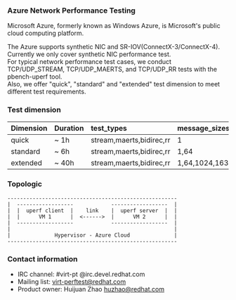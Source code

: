 ### Azure Network Performance Testing

Microsoft Azure, formerly known as Windows Azure, is Microsoft's public cloud computing platform.

The Azure supports synthetic NIC and SR-IOV(ConnectX-3/ConnectX-4). Currently we only cover synthetic NIC performance test.  
For typical network performance test cases, we conduct TCP/UDP_STREAM, TCP/UDP_MAERTS, and TCP/UDP_RR tests with the pbench-uperf tool.  
Also, we offer "quick", "standard" and "extended" test dimension to meet different test requirements.

### Test dimension

| Dimension | Duration | test_types                | message_sizes    | protocols   | instances | samples | runtime |
| :-------- | :------- | :------------------------ | :--------------- | :---------- | :-------- | :------ | :------ |
| quick     | ~ 1h     | stream,maerts,bidirec,rr  | 1                | tcp,udp     | 1         | 3       | 20s     |
| standard  | ~ 6h     | stream,maerts,bidirec,rr  | 1,64             | tcp,udp     | 1,8       | 5       | 30s     |
| extended  | ~ 40h    | stream,maerts,bidirec,rr  | 1,64,1024,16384  | tcp,udp     | 1,8,64    | 5       | 60s     |

### Topologic

```
------------------------------------------------------
|  ------------------            ------------------  |
|  |  uperf client  |    link    |  uperf server  |  |
|  |      VM 1      |  <------>  |      VM 2      |  |
|  ------------------            ------------------  |
|                                                    |
|              Hypervisor - Azure Cloud              |
------------------------------------------------------
```

### Contact information

- IRC channel: #virt-pt @irc.devel.redhat.com  
- Mailing list: <virt-perftest@redhat.com>
- Product owner: Huijuan Zhao <huzhao@redhat.com>
